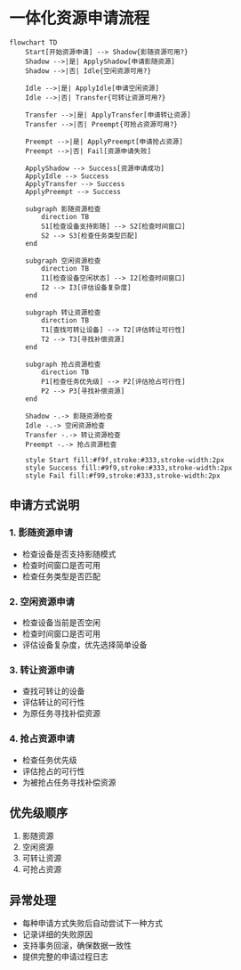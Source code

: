 # 一体化资源申请流程

```mermaid
flowchart TD
    Start[开始资源申请] --> Shadow{影随资源可用?}
    Shadow -->|是| ApplyShadow[申请影随资源]
    Shadow -->|否| Idle{空闲资源可用?}
    
    Idle -->|是| ApplyIdle[申请空闲资源]
    Idle -->|否| Transfer{可转让资源可用?}
    
    Transfer -->|是| ApplyTransfer[申请转让资源]
    Transfer -->|否| Preempt{可抢占资源可用?}
    
    Preempt -->|是| ApplyPreempt[申请抢占资源]
    Preempt -->|否| Fail[资源申请失败]
    
    ApplyShadow --> Success[资源申请成功]
    ApplyIdle --> Success
    ApplyTransfer --> Success
    ApplyPreempt --> Success

    subgraph 影随资源检查
        direction TB
        S1[检查设备支持影随] --> S2[检查时间窗口]
        S2 --> S3[检查任务类型匹配]
    end

    subgraph 空闲资源检查
        direction TB
        I1[检查设备空闲状态] --> I2[检查时间窗口]
        I2 --> I3[评估设备复杂度]
    end

    subgraph 转让资源检查
        direction TB
        T1[查找可转让设备] --> T2[评估转让可行性]
        T2 --> T3[寻找补偿资源]
    end

    subgraph 抢占资源检查
        direction TB
        P1[检查任务优先级] --> P2[评估抢占可行性]
        P2 --> P3[寻找补偿资源]
    end

    Shadow -.-> 影随资源检查
    Idle -.-> 空闲资源检查
    Transfer -.-> 转让资源检查
    Preempt -.-> 抢占资源检查

    style Start fill:#f9f,stroke:#333,stroke-width:2px
    style Success fill:#9f9,stroke:#333,stroke-width:2px
    style Fail fill:#f99,stroke:#333,stroke-width:2px
```

## 申请方式说明

### 1. 影随资源申请
- 检查设备是否支持影随模式
- 检查时间窗口是否可用
- 检查任务类型是否匹配

### 2. 空闲资源申请
- 检查设备当前是否空闲
- 检查时间窗口是否可用
- 评估设备复杂度，优先选择简单设备

### 3. 转让资源申请
- 查找可转让的设备
- 评估转让的可行性
- 为原任务寻找补偿资源

### 4. 抢占资源申请
- 检查任务优先级
- 评估抢占的可行性
- 为被抢占任务寻找补偿资源

## 优先级顺序
1. 影随资源
2. 空闲资源
3. 可转让资源
4. 可抢占资源

## 异常处理
- 每种申请方式失败后自动尝试下一种方式
- 记录详细的失败原因
- 支持事务回滚，确保数据一致性
- 提供完整的申请过程日志
